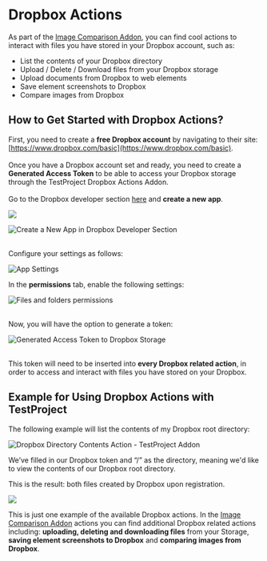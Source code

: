 # Dropbox Actions

As part of the [Image Comparison Addon](https://docs.testproject.io/testproject-addons/available-addons/image-comparison-addon), you can find cool actions to interact with files you have stored in your Dropbox account, such as:

* List the contents of your Dropbox directory
* Upload / Delete / Download files from your Dropbox storage
* Upload documents from Dropbox to web elements
* Save element screenshots to Dropbox
* Compare images from Dropbox

## How to Get Started with Dropbox Actions?

First, you need to create a **free Dropbox account** by navigating to their site: [https://www.dropbox.com/basic](https://www.dropbox.com/basic). \
\
Once you have a Dropbox account set and ready, you need to create a **Generated Access Token** to be able to access your Dropbox storage through the TestProject Dropbox Actions Addon. \
\
Go to the Dropbox developer section [here](https://www.dropbox.com/developers/documentation) and **create a new app**.

![](../../../.gitbook/assets/2.png)

![Create a New App in Dropbox Developer Section](../../../.gitbook/assets/3.png)

\
Configure your settings as follows:

![App Settings](<../../../.gitbook/assets/1 (5).png>)

In the **permissions** tab, enable the following settings:

![Files and folders permissions](<../../../.gitbook/assets/2 (5).png>)

\
Now, you will have the option to generate a token:

![Generated Access Token to Dropbox Storage](../../../.gitbook/assets/5.png)

\
This token will need to be inserted into **every Dropbox related action**, in order to access and interact with files you have stored on your Dropbox.

## Example for Using Dropbox Actions with TestProject

The following example will list the contents of my Dropbox root directory:

![Dropbox Directory Contents Action - TestProject Addon](../../../.gitbook/assets/6.png)

We’ve filled in our Dropbox token and “/” as the directory, meaning we'd like to view the contents of our Dropbox root directory.

This is the result: both files created by Dropbox upon registration.

![](../../../.gitbook/assets/7.png)

This is just one example of the available Dropbox actions. In the [Image Comparison Addon](https://docs.testproject.io/testproject-addons/available-addons/image-comparison-addon) actions you can find additional Dropbox related actions including: **uploading, deleting and downloading files** from your Storage, **saving element screenshots to Dropbox** and **comparing images from Dropbox**.
